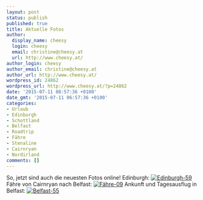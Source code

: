 ```yaml
---
layout: post
status: publish
published: true
title: Aktuelle Fotos
author:
  display_name: cheesy
  login: cheesy
  email: christine@cheesy.at
  url: http://www.cheesy.at/
author_login: cheesy
author_email: christine@cheesy.at
author_url: http://www.cheesy.at/
wordpress_id: 24862
wordpress_url: http://www.cheesy.at/?p=24862
date: '2015-07-11 08:57:36 +0100'
date_gmt: '2015-07-11 06:57:36 +0100'
categories:
- Urlaub
- Edinburgh
- Schottland
- Belfast
- Roadtrip
- Fähre
- Stenaline
- Cairnryan
- Nordirland
comments: []
---
```

So, jetzt sind auch die neuesten Fotos online!
Edinburgh:
[![Edinburgh-59](http://www.cheesy.at/wp-content/uploads/Edinburgh-59-300x225.jpg)](http://www.cheesy.at/fotos/urlaub/roadtrip-nach-nordirland/tag-56-edinburgh/)
Fähre von Cairnryan nach Belfast:
[![Fähre-09](http://www.cheesy.at/wp-content/uploads/Fähre-09-300x225.jpg)](http://www.cheesy.at/fotos/urlaub/roadtrip-nach-nordirland/tag-6-faehre/)
Ankunft und Tagesausflug in Belfast:
[![Belfast-55](http://www.cheesy.at/wp-content/uploads/Belfast-55-300x200.jpg)](http://www.cheesy.at/fotos/urlaub/roadtrip-nach-nordirland/tag-67-belfast/)
